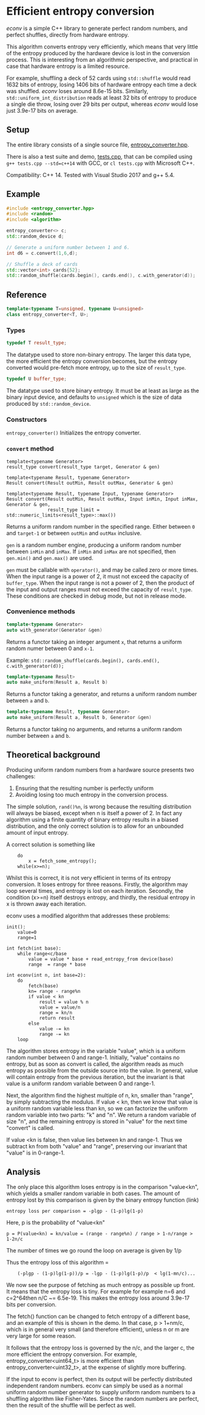 # Efficient entropy conversion

*econv* is a simple C++ library to generate perfect random numbers, and perfect shuffles, directly from hardware entropy.

This algorithm converts entropy very efficiently, which means that very little of the entropy produced by the hardware device is lost in the conversion process. This is interesting from an algorithmic perspective, and practical in case that hardware entropy is a limited resource.

For example, shuffling a deck of 52 cards using `std::shuffle` would read 1632 bits of entropy, losing 1406 bits of hardware entropy each time a deck was shuffled. *econv* loses around 8.6e-15 bits. Similarly, `std::uniform_int_distribution` reads at least 32 bits of entropy to produce a single die throw, losing over 29 bits per output, whereas *econv* would lose just 3.9e-17 bits on average.

## Setup
The entire library consists of a single source file, [entropy_converter.hpp](entropy_converter.hpp).

There is also a test suite and demo, [tests.cpp](tests.cpp), that can be compiled using `g++ tests.cpp --std=c++14` with GCC, or `cl tests.cpp` with Microsoft C++.

Compatibility: C++ 14. Tested with Visual Studio 2017 and g++ 5.4.

## Example

```c++
#include <entropy_converter.hpp>
#include <random>
#include <algorithm>

entropy_converter<> c;
std::random_device d;

// Generate a uniform number between 1 and 6.
int d6 = c.convert(1,6,d);

// Shuffle a deck of cards
std::vector<int> cards{52};
std::random_shuffle(cards.begin(), cards.end(), c.with_generator(d));
```

## Reference

```c++
template<typename T=unsigned, typename U=unsigned>
class entropy_converter<T, U>;
```

### Types
```c++
typedef T result_type;
```
The datatype used to store non-binary entropy. The larger this data type, the more efficient the entropy conversion becomes, but the entropy converted would pre-fetch more entropy, up to the size of `result_type`.

```c++
typedef U buffer_type;
```
The datatype used to store binary entropy.  It must be at least as large as the binary input device, and defaults to `unsigned` which is the size of data produced by `std::random_device`.

### Constructors

`entropy_converter()`
Initializes the entropy converter.

### `convert` method

```
template<typename Generator>
result_type convert(result_type target, Generator & gen)

template<typename Result, typename Generator>
Result convert(Result outMin, Result outMax, Generator & gen)

template<typename Result, typename Input, typename Generator>
Result convert(Result outMin, Result outMax, Input inMin, Input inMax, Generator & gen,
               result_type limit = std::numeric_limits<result_type>::max())
```
Returns a uniform random number in the specified range. Either between `0` and `target-1` or between `outMin` and `outMax` inclusive.

`gen` is a random number engine, producing a uniform random number between `inMin` and `inMax`. If `inMin` and `inMax` are not specified, then `gen.min()` and `gen.max()` are used.

`gen` must be callable with `operator()`, and may be called zero or more times. When the input range is a power of 2, it must not exceed the capacity of `buffer_type`. When the input range is not a power of 2, then the product of the input and output ranges must not exceed the capacity of `result_type`. These conditions are checked in debug mode, but not in release mode.

### Convenience methods

```c++
template<typename Generator>
auto with_generator(Generator &gen)
```
Returns a functor taking an integer argument `x`, that returns a uniform random numer between 0 and `x-1`.

Example: `std::random_shuffle(cards.begin(), cards.end(), c.with_generator(d));`

```c++
template<typename Result>
auto make_uniform(Result a, Result b)
```
Returns a functor taking a generator, and returns a uniform random number between `a` and `b`.

```c++
template<typename Result, typename Generator>
auto make_uniform(Result a, Result b, Generator &gen)
```
Returns a functor taking no arguments, and returns a uniform random number between `a` and `b`.

## Theoretical background
Producing uniform random numbers from a hardware source presents two challenges:

1) Ensuring that the resulting number is perfectly uniform
2) Avoiding losing too much entropy in the conversion process.

The simple solution, `rand()%n`, is wrong because the resulting distribution will always be biased, except when n is itself a power of 2. In fact any algorithm using a finite quantity of binary entropy results in a biased distribution, and the only correct solution is to allow for an unbounded amount of input entropy.

A correct solution is something like

```
    do
        x = fetch_some_entropy();
    while(x>=n);
```

Whilst this is correct, it is not very efficient in terms of its entropy conversion. It loses entropy for three reasons. Firstly, the algorithm may loop several times, and entropy is lost on each iteration. Secondly, the condition (x>=n) itself destroys entropy, and thirdly, the residual entropy in x is thrown away each iteration.

econv uses a modified algorithm that addresses these problems:

```
init():
    value=0
    range=1

int fetch(int base):
    while range<c/base
        value = value * base + read_entropy_from device(base)
        range  = range * base

int econv(int n, int base=2):
	do
		fetch(base)
		kn= range - range%n
		if value < kn
			result = value % n
			value = value/n
			range = kn/n
			return result
		else
			value -= kn
			range -= kn
	loop
```
The algorithm stores entropy in the variable "value", which is a uniform random number between 0 and range-1. Initially, "value" contains no entropy, but as soon as convert is called, the algorithm reads as much entropy as possible from the outside source into the value. In general, value will contain entropy from the previous iteration, but the invariant is that value is a uniform random variable between 0 and range-1.

Next, the algorithm find the highest multiple of n, kn, smaller than "range", by simply subtracting the modulus. If value < kn, then we know that value  is a uniform random variable less than kn, so we can factorize the uniform random variable into two parts: "k" and "n". We return a random variable of size "n", and the remaining entropy is stored in "value" for the next time "convert" is called.

If value <kn is false, then value lies between kn and range-1. Thus we subtract kn from both "value" and "range", preserving our invariant that "value" is in 0-range-1.

## Analysis
The only place this algorithm loses entropy is in the comparison "value<kn", which yields a smaller random variable in both cases. The amount of entropy lost by this comparison is given by the binary entropy function (link)

    entropy loss per comparison = -plgp - (1-p)lg(1-p)

Here, p is the probability of "value<kn"

    p = P(value<kn) = kn/value = (range - range%n) / range > 1-n/range > 1-2n/c

The number of times we go round the loop on average is given by 1/p

Thus the entropy loss of this algorithm =

        (-plgp - (1-p)lg(1-p))/p = -lgp - (1-p)lg(1-p)/p  < lg(1-mn/c)...

We now see the purpose of fetching as much entropy as possible up front. It means that the entropy loss is tiny. For example for example n=6 and c=2^64then n/C ~= 6.5e-19. This makes the entropy loss around 3.9e-17 bits per conversion.

The fetch() function can be changed to fetch entropy of a different base, and an example of this is shown in the demo. In that case, p > 1+nm/c, which is in general very small (and therefore efficient), unless n or m are very large for some reason.

It follows that the entropy loss is governed by the n/c, and the larger c, the more efficient the entropy conversion. For example, entropy_converter<uint64_t> is more efficient than entropy_converter<uint32_t>, at the expense of slightly more buffering.

If the input to econv is perfect, then its output will be perfectly distributed independent random numbers. econv can simply be used as a normal uniform random number generator to supply uniform random numbers to a shuffling algorithm like Fisher-Yates. Since the random numbers are perfect, then the result of the shuffle will be perfect as well.

